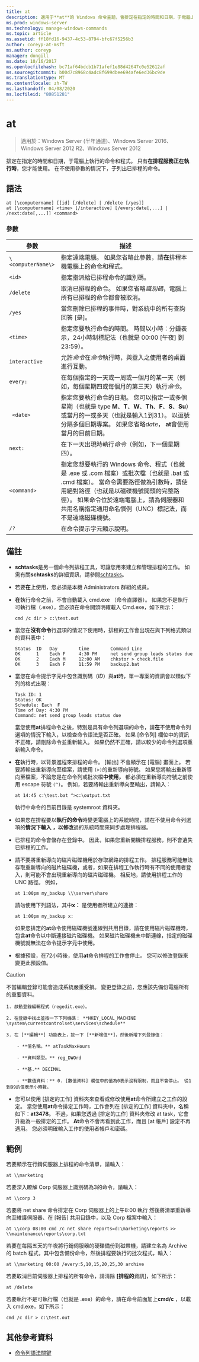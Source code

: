 ```yaml
---
title: at
description: 適用于**at**的 Windows 命令主題，會排定在指定的時間和日期，于電腦上執行命令和程式。
ms.prod: windows-server
ms.technology: manage-windows-commands
ms.topic: article
ms.assetid: ff18fd16-9437-4c53-8794-bfc67f5256b3
author: coreyp-at-msft
ms.author: coreyp
manager: dongill
ms.date: 10/16/2017
ms.openlocfilehash: bc71af64bdcb1b71afef1e88d42647c0e52612af
ms.sourcegitcommit: b00d7c8968c4adc8f699dbee694afe6ed36bc9de
ms.translationtype: MT
ms.contentlocale: zh-TW
ms.lasthandoff: 04/08/2020
ms.locfileid: "80851281"
---
```

# <a name="at"></a>at

>適用於：Windows Server (半年通道)、Windows Server 2016、Windows Server 2012 R2、Windows Server 2012

排定在指定的時間和日期，于電腦上執行的命令和程式。 只有**在排程服務正在執行時**，您才能使用。 在不使用參數的情況下，**于**列出已排程的命令。

## <a name="syntax"></a>語法

```
at [\computername] [[id] [/delete] | /delete [/yes]]
at [\computername] <time> [/interactive] [/every:date[,...] | /next:date[,...]] <command>
```

### <a name="parameters"></a>參數

| 參數 | 描述 |
| --------- | ----------- |
| `\<computerName\>` | 指定遠端電腦。 如果您省略此參數，請**在**排程本機電腦上的命令和程式。 |
| `<id>` | 指定指派給已排程命令的識別碼。 |
| `/delete` | 取消已排程的命令。 如果您省略*識別碼*，電腦上所有已排程的命令都會被取消。 |
|  `/yes` | 當您刪除已排程的事件時，對系統中的所有查詢回答 [是]。 |
| `<time>` | 指定您要執行命令的時間。 時間以小時：分鐘表示，24小時制標記法（也就是 00:00 [午夜] 到23:59）。 |
| `interactive` | 允許*命令*在*命令*執行時，與登入之使用者的桌面進行互動。 |
| `every:` | 在每個指定的一天或一周或一個月的某一天（例如，每個星期四或每個月的第三天）執行*命令*。 |
|` <date>` | 指定您要執行命令的日期。 您可以指定一或多個星期（也就是 type **M**、**T**、**W**、**Th**、**F**、**S**、**Su**）或當月的一或多天（也就是輸入1到31）。 以逗號分隔多個日期專案。 如果您省略*date*， **at**會使用當月的目前日期。 |
| `next:` | 在下一天出現時執行*命令*（例如，下一個星期四）。 |
| `<command>`      | 指定您想要執行的 Windows 命令、程式（也就是 .exe 或 .com 檔案）或批次檔（也就是 .bat 或 .cmd 檔案）。 當命令需要路徑做為引數時，請使用絕對路徑（也就是以磁碟機號開頭的完整路徑）。 如果命令位於遠端電腦上，請為伺服器和共用名稱指定通用命名慣例（UNC）標記法，而不是遠端磁碟機號。 |
| `/?` | 在命令提示字元顯示說明。 |

## <a name="remarks"></a>備註

- **schtasks**是另一個命令列排程工具，可讓您用來建立和管理排程的工作。 如需有關**schtasks**的詳細資訊，請參閱[schtasks](schtasks.md)。

- 若要**在上**使用，您必須是本機 Administrators 群組的成員。

- **在**執行命令之前，不會自動載入 cmd.exe （命令直譯器）。 如果您不是執行可執行檔（.exe），您必須在命令開頭明確載入 Cmd.exe，如下所示：

    ```
    cmd /c dir > c:\test.out
    ```

- 當您在**沒有命令**行選項的情況下使用時，排程的工作會出現在與下列格式類似的資料表中：

    ```
    Status  ID   Day        time        Command Line
    OK      1    Each F     4:30 PM     net send group leads status due
    OK      2    Each M     12:00 AM    chkstor > check.file
    OK      3    Each F     11:59 PM    backup2.bat
    ```

- 當您在命令提示字元中包含識別碼（*ID*）與**at**時，單一專案的資訊會以類似下列的格式出現：  

    ```
    Task ID: 1
    Status: OK
    Schedule: Each  F
    Time of Day: 4:30 PM
    Command: net send group leads status due
  ```

    當您使用**at**排程命令之後，特別是具有命令列選項的命令，請**在**不使用命令列選項的情況下輸入，以檢查命令語法是否正確。 如果 [命令列] 欄位中的資訊不正確，請刪除命令並重新輸入。 如果仍然不正確，請以較少的命令列選項重新輸入命令。

- **在**執行時，以背景進程來排程的命令。 [輸出] 不會顯示在 [電腦] 畫面上。 若要將輸出重新導向至檔案，請使用 `(>)`的重新導向符號。 如果您將輸出重新導向至檔案，不論您是在命令列或批次檔**中使用，** 都必須在重新導向符號之前使用 escape 符號 `(^)`。 例如，若要將輸出重新導向至輸出，請輸入：

    `at 14:45 c:\test.bat ^>c:\output.txt`

    執行中命令的目前目錄是 systemroot 資料夾。

- 如果您在排程要以**執行的命令**時變更電腦上的系統時間，請在不使用命令列選項的**情況下輸入** **，以修改**過的系統時間來同步處理排程器。

- 已排程的命令會儲存在登錄中。 因此，如果您重新開機排程服務，則不會遺失已排程的工作。

- 請不要將重新導向的磁片磁碟機用於存取網路的排程工作。 排程服務可能無法存取重新導向的磁片磁碟機，或者，如果在排程工作執行時有不同的使用者登入，則可能不會出現重新導向的磁片磁碟機。 相反地，請使用排程工作的 UNC 路徑。 例如，  

    `at 1:00pm my_backup \\\server\share`  

    請勿使用下列語法，其中**x：** 是使用者所建立的連接：  

    `at 1:00pm my_backup x:`  

    如果您排定的**at**命令使用磁碟機號連線到共用目錄，請在使用磁片磁碟機時，包含**at**命令以中斷連接磁片磁碟機。 如果磁片磁碟機未中斷連線，指定的磁碟機號就無法在命令提示字元中使用。

- 根據預設，在72小時後，使用**at**命令排程的工作會停止。 您可以修改登錄來變更此預設值。

> [!Caution]
> 不當編輯登錄可能會造成系統嚴重受損。 變更登錄之前，您應該先備份電腦所有的重要資料。

    1. 啟動登錄編輯程式（regedit.exe）。

    2. 在登錄中找出並按一下下列機碼： **HKEY_LOCAL_MACHINE \system\currentcontrolset\services\schedule**

    3. 在 [**編輯**] 功能表上，按一下 [**新增值**]，然後新增下列登錄值：

        - **值名稱。** atTaskMaxHours

        - **資料類型。** reg_DWOrd 

        - **基.** DECIMAL

        - **數值資料：** 0. [數值資料] 欄位中的值為0表示沒有限制，而且不會停止。 從1到99的值表示小時數。

- 您可以使用 [排定的工作] 資料夾來查看或修改使用**at**命令所建立之工作的設定。 當您使用**at**命令排定工作時，工作會列在 [排定的工作] 資料夾中，名稱如下：**at3478**。 不過，如果您透過 [排定的工作] 資料夾修改 at task，它會升級為一般排定的工作。 **At**命令不會再看到此工作，而且 [at 帳戶] 設定不再適用。 您必須明確輸入工作的使用者帳戶和密碼。

## <a name="examples"></a>範例

若要顯示在行銷伺服器上排程的命令清單，請輸入：

`at \\marketing`

若要深入瞭解 Corp 伺服器上識別碼為3的命令，請輸入：

`at \\corp 3`

若要將 net share 命令排定在 Corp 伺服器上的上午8:00 執行 然後將清單重新導向至維護伺服器、在 [報告] 共用目錄中，以及 Corp 檔案中輸入：

`at \\corp 08:00 cmd /c net share reports=d:\marketing\reports >> \\maintenance\reports\corp.txt`

若要在每隔五天的午夜將行銷伺服器的硬碟備份到磁帶機，請建立名為 Archive 的 batch 程式，其中包含備份命令，然後排程要執行的批次程式，輸入：

`at \\marketing 00:00 /every:5,10,15,20,25,30 archive`

若要取消目前伺服器上排程的所有命令，請清除 **[排程的**資訊]，如下所示：

`at /delete`

若要執行不是可執行檔（也就是 .exe）的命令，請在命令前面加上**cmd/c** ，以載入 cmd.exe，如下所示：

`cmd /c dir > c:\test.out`

## <a name="additional-references"></a>其他參考資料

- [命令列語法關鍵](command-line-syntax-key.md)